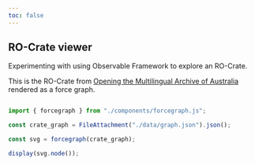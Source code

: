 ```yaml
---
toc: false
---
```

## RO-Crate viewer

Experimenting with using Observable Framework to explore an RO-Crate.

This is the RO-Crate from [Opening the Multilingual Archive of Australia](https://omaa-arts.sydney.edu.au/) rendered as a force graph.


```js

import { forcegraph } from "./components/forcegraph.js";

const crate_graph = FileAttachment("./data/graph.json").json();

```

```js
const svg = forcegraph(crate_graph);

display(svg.node());
```

